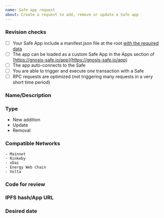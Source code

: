```yaml
---
name: Safe app request
about: Create a request to add, remove or update a Safe app
---
```


<!--
BEFORE SUBMITTING:
    1. Please search to make sure this request has not been opened already
    2. Please make sure that you followed the instructions at https://docs.gnosis-safe.io/build/sdks/safe-apps/releasing-your-safe-app
-->

### Revision checks
<!--
Please tell us if you did at least this checks
-->
 - [ ] Your Safe App include a manifest.json file at the root [with the required data](https://docs.gnosis-safe.io/build/sdks/safe-apps/releasing-your-safe-app)
 - [ ] The app can be loaded as a custom Safe App in the Apps section of [https://gnosis-safe.io/app](https://gnosis-safe.io/app)
 - [ ] The app auto-connects to the Safe
 - [ ] You are able to trigger and execute one transaction with a Safe
 - [ ] RPC requests are optimized (not triggering many requests in a very short time period)

### Name/Description
<!--
This field is optional, although we expect that the name is filled here or at issue title field.
-->

### Type
<!--
delete those which doesn't apply
-->
   - New addition
   - Update
   - Removal

### Compatible Networks
<!--
This field is optional, except when adding a new app. An app can be compatible with one or many networks.
Just list the ones that are compatible.
-->
    - Mainnet
    - Rinkeby
    - xDai
    - Energy Web Chain
    - Volta

### Code for review
<!--
Link to git repository where the app is published.
-->

### IPFS hash/App URL
<!--
If the app is already published you can provide an IPFS hash or URL.
-->

### Desired date
<!--
You can explain here if there is a desired date/blocker that should be considered to add the app before or after.
This shouldn't be used as a deadline to request the app to be added, but just some feedback for time relevant events
(eg. app shouldn't be public until some days later, a coordinated anouncement should be set together with the app launch, resources not ready until a specific date...)
-->
